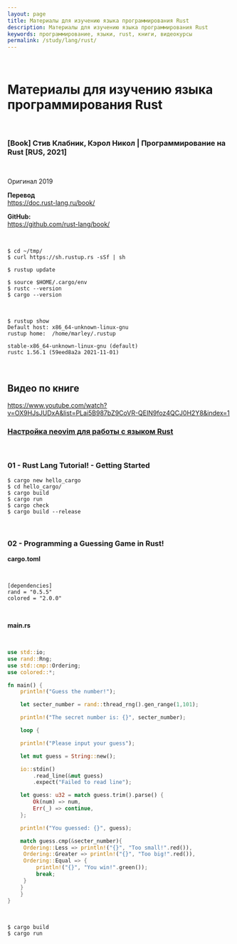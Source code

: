 ```yaml
---
layout: page
title: Материалы для изучению языка программирования Rust
description: Материалы для изучению языка программирования Rust
keywords: программирование, языки, rust, книги, видеокурсы
permalink: /study/lang/rust/
---
```


<br/>

# Материалы для изучению языка программирования Rust

<br/>

### [Book] Стив Клабник, Кэрол Никол | Программирование на Rust [RUS, 2021]

<br/>

Оригинал 2019

**Перевод**  
https://doc.rust-lang.ru/book/

**GitHub:**  
https://github.com/rust-lang/book/

<br/>

```
$ cd ~/tmp/
$ curl https://sh.rustup.rs -sSf | sh

$ rustup update

$ source $HOME/.cargo/env
$ rustc --version
$ cargo --version
```

<br/>

```
$ rustup show
Default host: x86_64-unknown-linux-gnu
rustup home:  /home/marley/.rustup

stable-x86_64-unknown-linux-gnu (default)
rustc 1.56.1 (59eed8a2a 2021-11-01)
```

<br/>

## Видео по книге

https://www.youtube.com/watch?v=OX9HJsJUDxA&list=PLai5B987bZ9CoVR-QEIN9foz4QCJ0H2Y8&index=1

### [Настройка neovim для работы с языком Rust](/study/lang/rust/neovim/)

<br/>

### 01 - Rust Lang Tutorial! - Getting Started

```
$ cargo new hello_cargo
$ cd hello_cargo/
$ cargo build
$ cargo run
$ cargo check
$ cargo build --release
```

<br/>

### 02 - Programming a Guessing Game in Rust!

**cargo.toml**

<br/>

```
[dependencies]
rand = "0.5.5"
colored = "2.0.0"
```

<br/>

**main.rs**

<br/>

```rust
use std::io;
use rand::Rng;
use std::cmp::Ordering;
use colored::*;

fn main() {
    println!("Guess the number!");

    let secter_number = rand::thread_rng().gen_range(1,101);

    println!("The secret number is: {}", secter_number);

    loop {

    println!("Please input your guess");

    let mut guess = String::new();

    io::stdin()
        .read_line(&mut guess)
        .expect("Failed to read line");

    let guess: u32 = match guess.trim().parse() {
        Ok(num) => num,
        Err(_) => continue,
    };

    println!("You guessed: {}", guess);

    match guess.cmp(&secter_number){
     Ordering::Less => println!("{}", "Too small!".red()),
     Ordering::Greater => println!("{}", "Too big!".red()),
     Ordering::Equal => {
         println!("{}", "You win!".green());
         break;
     }
    }
    }
}
```

<br/>

```
$ cargo build
$ cargo run
```
